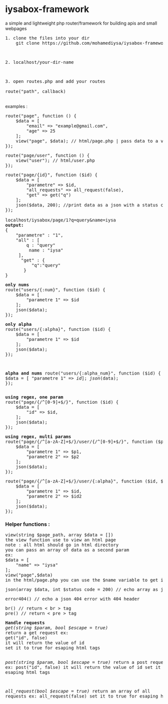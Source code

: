 # iysabox-framework
a simple and lightweight php router/framework for building apis and small webpages<br>
<pre>1. clone the files into your dir
    git clone https://github.com/mohamediysa/iysabox-framework.git</pre>
<br>
<pre>2. localhost/your-dir-name</pre>
<br>
<pre>
3. open routes.php and add your routes <br>
route("path", callback)
</pre>
<br>
examples :
<pre>
route("page", function () {
    $data = [
        "email" => "example@gmail.com",
        "age" => 25
    ];
    view("page", $data); // html/page.php | pass data to a view file
});
</pre>


<pre>
route("page/user", function () {
    view("user"); // html/user.php
});
</pre>

<pre>
route("page/{id}", function ($id) {
    $data = [
        "parametre" => $id,
        "all_requests" => all_request(false),
        "get" => get("q")
    ];
    json($data, 200); //print data as a json with a status code
});

<a>localhost/iysabox/page/1?q=query&name=iysa</a>
<b>output:</b> 
{
    "parametre" : "1",
    "all" : [
        q : "query"
         name : "iysa"
     ],
      "get" : {
          "q":"query"
       }
}
</pre>
<pre>
<b>only nums</b> 
route("users/{:num}", function ($id) {
    $data = [
        "parametre 1" => $id
    ];
    json($data);
});
</pre>
<pre>
<b>only alpha</b>
route("users/{:alpha}", function ($id) {
    $data = [
        "parametre 1" => $id
    ];
    json($data);
});
</pre><pre>
<b>alpha and nums</b>
route("users/{:alpha_num}", function ($id) {
    $data = [
        "parametre 1" => $id
    ];
    json($data);
});
</pre>

<pre>
<b>using regex, one param</b>
route("page/{/^[0-9]+$/}", function ($id) {
    $data = [
        "id" => $id,
    ];
    json($data);
});
</pre>

<pre>
<b>using regex, multi params</b>
route("page/{/^[a-zA-Z]+$/}/user/{/^[0-9]+$/}", function ($p1, $p2) {
    $data = [
        "parametre 1" => $p1,
        "parametre 2" => $p2
    ];
    json($data);
});
</pre>
<pre>
route("page/{/^[a-zA-Z]+$/}/user/{:alpha}", function ($id, $id2) {
    $data = [
        "parametre 1" => $id,
        "parametre 2" => $id2
    ];
    json($data);
});
</pre>

<h3>Helper functions : </h3>
<pre>
view(string $page_path, array $data = [])
the view function use to view an html page
note : all html should go in html directory
you can pass an array of data as a second param
ex:
$data = [
    "name" => "iysa"
];
view("page",$data)
in the html/page.php you can use the $name variable to get its value
</pre>
<pre>
json(array $data, int $status_code = 200) // echo array as json
</pre>
<pre>
error404() // echo a json 404 error with 404 header
</pre>
<pre>
br() // return < br > tag 
pre() // return < pre > tag 
</pre>
<pre>
<b>Handle requests</b>
<i>get(string $param, bool $escape = true)</i>
return a get request ex:
get("id", false)
it will return the value of id
set it to true for esaping html tags

<i>post(string $param, bool $escape = true)</i>
return a post request ex:
post("id", false)
it will return the value of id
set it to true for esaping html tags

<i>all_request(bool $escape = true)</i>
return an array of all requests ex:
all_request(false)
set it to true for esaping html tags
</pre>
<pre></pre>
<pre></pre>
<pre></pre>
<pre></pre>
<pre></pre>
<pre></pre>
<pre></pre>
<pre></pre>
